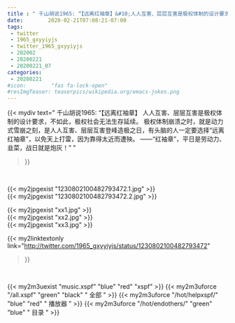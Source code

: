 ```yaml
---
title : " 千山胡说1965: “【远离红袖章】&#10;人人互害、层层互害是极权体制的设计要求，不如此，极权社会无法生存延续。&#10;极权体制崩溃之时，就是动力式雪崩之刻，是人人互害、层层互害登峰造极之日，有头脑的人一定要选择“远离红袖章”，以免天上打雷，因为靠得太近而遭殃。&#10;——“红袖章”，平日是劳动力、韭菜，战日就是炮灰！”  "
date:        2020-02-21T07:08:21-07:00
tags:
 - twitter
 - 1965_gxyyiyjs
 - twitter_1965_gxyyiyjs
 - 202002
 - 20200221
 - 20200221_07
categories:
 - 20200221
#icon:        "fas fa-lock-open"
#resImgTeaser: teaserpics/wikipedia.org/emacs-jokes.png
---
```


{{< mydiv text=" 千山胡说1965: “【远离红袖章】&#10;人人互害、层层互害是极权体制的设计要求，不如此，极权社会无法生存延续。&#10;极权体制崩溃之时，就是动力式雪崩之刻，是人人互害、层层互害登峰造极之日，有头脑的人一定要选择“远离红袖章”，以免天上打雷，因为靠得太近而遭殃。&#10;——“红袖章”，平日是劳动力、韭菜，战日就是炮灰！”  "
>}}
<br>


 {{< my2jpgexist "1230802100482793472.1.jpg" >}}<br>  {{< my2jpgexist "1230802100482793472.2.jpg" >}}<br> 

{{< my2jpgexist "xx1.jpg" >}}<br>
{{< my2jpgexist "xx2.jpg" >}}<br>
{{< my2jpgexist "xx3.jpg" >}}<br>


{{< my2linktextonly link="http://twitter.com/1965_gxyyiyjs/status/1230802100482793472"
>}}


<br>

{{< my2m3uexist "music.xspf"        "blue"   "red"    "xspf" >}} {{< my2m3uforce "/all.xspf"         "green"  "black"  " 全部 " >}} {{< my2m3uforce "/hot/helpxspf/"    "blue"   "red"    " 播放器 " >}} {{< my2m3uforce "/hot/endothers/"   "green"  "blue"   " 目录 " >}} 
